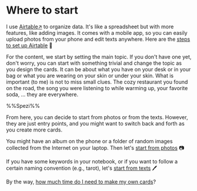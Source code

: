 Where to start
========

I use [Airtable:arrow_upper_right:](https://airtable.com/) to organize data. It's like a spreadsheet but with more features, like adding images. It comes with a mobile app, so you can easily upload photos from your phone and edit texts anywhere. Here are the [steps to set up Airtable](#doc/airtable) :wrench:

For the content, we start by setting the main topic. If you don't have one yet, don't worry, you can start with something trivial and change the topic as you design the cards. It can be about what you have on your desk or in your bag or what you are wearing on your skin or under your skin. What is important (to me) is not to miss small clues. The cozy restaurant you found on the road, the song you were listening to while warming up, your favorite soda, ... they are everywhere.

%%Spezi%%

From here, you can decide to start from photos or from the texts. However, they are just entry points, and you might want to switch back and forth as you create more cards.

You might have an album on the phone or a folder of random images collected from the Internet on your laptop. Then let's [start from photos](#doc/photos) :camera:

If you have some keywords in your notebook, or if you want to follow a certain naming convention (e.g., tarot), let's [start from texts](#doc/texts) :pen:

By the way, [how much time do I need to make my own cards](#doc/time)?
